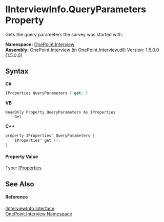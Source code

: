 # IInterviewInfo.QueryParameters Property 
 

Gets the query parameters the survey was started with.

**Namespace:**&nbsp;<a href="N_OnePoint_Interview">OnePoint.Interview</a><br />**Assembly:**&nbsp;OnePoint.Interview (in OnePoint.Interview.dll) Version: 1.5.0.0 (1.5.0.0)

## Syntax

**C#**<br />
``` C#
IProperties QueryParameters { get; }
```

**VB**<br />
``` VB
ReadOnly Property QueryParameters As IProperties
	Get
```

**C++**<br />
``` C++
property IProperties^ QueryParameters {
	IProperties^ get ();
}
```


#### Property Value
Type: <a href="T_OnePoint_Interview_IProperties">IProperties</a>

## See Also


#### Reference
<a href="T_OnePoint_Interview_IInterviewInfo">IInterviewInfo Interface</a><br /><a href="N_OnePoint_Interview">OnePoint.Interview Namespace</a><br />